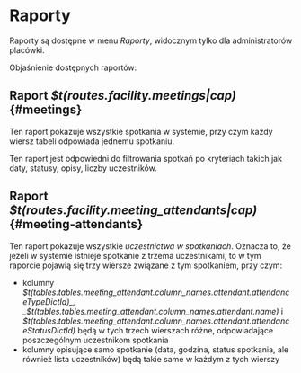 # Raporty

Raporty są dostępne w menu _Raporty_, widocznym tylko dla administratorów placówki.

Objaśnienie dostępnych raportów:

## Raport _$t(routes.facility.meetings|cap)_ {#meetings}

Ten raport pokazuje wszystkie spotkania w systemie, przy czym każdy wiersz tabeli odpowiada jednemu spotkaniu.

Ten raport jest odpowiedni do filtrowania spotkań po kryteriach takich jak daty, statusy, opisy, liczby uczestników.

## Raport _$t(routes.facility.meeting_attendants|cap)_ {#meeting-attendants}

Ten raport pokazuje wszystkie _uczestnictwa w spotkaniach_. Oznacza to, że jeżeli w systemie istnieje spotkanie z trzema uczestnikami,
to w tym raporcie pojawią się trzy wiersze związane z tym spotkaniem, przy czym:

- kolumny _$t(tables.tables.meeting_attendant.column_names.attendant.attendanceTypeDictId)_,
_$t(tables.tables.meeting_attendant.column_names.attendant.name)_ i
_$t(tables.tables.meeting_attendant.column_names.attendant.attendanceStatusDictId)_ będą w tych trzech wierszach różne,
odpowiadające poszczególnym uczestnikom spotkania
- kolumny opisujące samo spotkanie (data, godzina, status spotkania, ale również lista uczestników) będą takie same w każdym z tych wierszy
